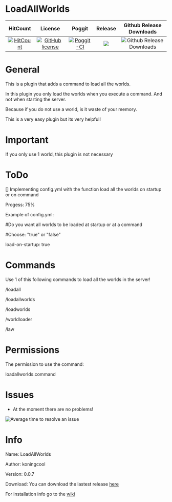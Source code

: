    # LoadAllWorlds

| HitCount | License | Poggit | Release | Github Release Downloads |
|:--:|:--:|:--:|:--:|:--:|
|[![HitCount](http://hits.dwyl.io/koningcool/LoadAllWorlds.svg)](http://hits.dwyl.io/koningcool/LoadAllWorlds)|[![GitHub license](https://img.shields.io/github/license/koningcool/LoadAllWorlds.svg)](https://github.com/koningcool/LoadAllWorlds/blob/master/LICENSE)|[![Poggit-CI](https://poggit.pmmp.io/ci.shield/koningcool/LoadAllWorlds/LoadallWorlds)](https://poggit.pmmp.io/ci/koningcool/LoadAllWorlds/LoadAllWorlds)|[![](https://poggit.pmmp.io/shield.state/LoadAllWorlds)](https://poggit.pmmp.io/p/LoadAllWorlds)|  ![Github Release Downloads](https://img.shields.io/github/downloads/koningcool/LoadAllWorlds/total.svg)


# General
This is a plugin that adds a command to load all the worlds.

In this plugin you only load the worlds when you execute a command. And not when starting the server.

Because if you do not use a world, is it waste of your memory.

This is a very easy plugin but its very helpful!


# Important

If you only use 1 world, this plugin is not necessary

# ToDo

[] Implementing config.yml with the function load all the worlds on startup or on command

Progess: 75%

Example of config.yml:

#Do you want all worlds to be loaded at startup or at a command

#Choose: "true" or "false"

load-on-startup: true


# Commands

 Use 1 of this following commands to load all the worlds in the server!

 /loadall
 
 /loadallworlds
 
 /loadworlds
 
 /worldloader
 
 /law

# Permissions

 The permission to use the command:

 loadallworlds.command
 
 # Issues

- At the moment there are no problems!
 
![Average time to resolve an issue](https://isitmaintained.com/badge/resolution/koningcool/LoadAllWorlds.svg)

# Info
 Name: LoadAllWorlds
 
 Author: koningcool

 Version: 0.0.7
 
 Download: You can download the lastest release [here](https://poggit.pmmp.io/r/86466/loadallworlds.phar)
 
 For installation info go to the [wiki](https://github.com/koningcool/loadallworlds/wiki)
 
 
